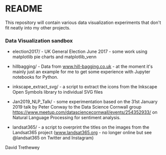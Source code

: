 # README #

This repository will contain various data visualization experiments that don't fit neatly into my other projects.

### Data Visualization sandbox ###

* election2017/ - UK General Election June 2017 - some work using matplotlib pie charts and matplotlib_venn

* hillbagging/ - Data from www.hill-bagging.co.uk - at the moment it's mainly just an example for me to get some experience with Jupyter notebooks for Python.

* inkscape_extract_svg/ - a script to extract the icons from the Inkscape Open Symbols library to individual SVG files

* Jan2019_NLP_Talk/ - some experimentation based on the 31st January 2019 talk by Peter Conway to the Data Science Cornwall group https://www.meetup.com/datasciencecornwall/events/254352933/ on Natural Language Processing for sentiment analysis.

* landsat365/ - a script to overprint the titles on the images from the Landsat365 project (www.landsat365.org - no longer online but see @landsat365 on Twitter and Instagram)

David Trethewey